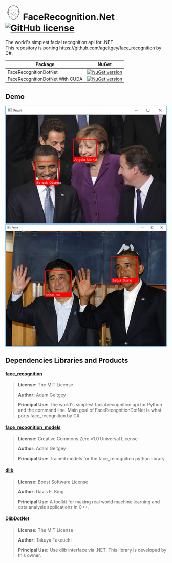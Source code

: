 # ![Alt text](nuget/face48.png "FaceRecognition.Net") FaceRecognition.Net [![GitHub license](https://img.shields.io/github/license/mashape/apistatus.svg)]()

The world's simplest facial recognition api for .NET  
This repository is porting https://github.com/ageitgey/face_recognition by C#.

|Package|NuGet|
|---|---|
|FaceRecognitionDotNet|[![NuGet version](https://img.shields.io/nuget/v/FaceRecognitionDotNet.svg)](https://img.shields.io/nuget/v/FaceRecognitionDotNet)|
|FaceRecognitionDotNet With CUDA|[![NuGet version](https://img.shields.io/nuget/v/FaceRecognitionDotNet-WithCUDA.svg)](https://img.shields.io/nuget/v/FaceRecognitionDotNet-WithCUDA)|

## Demo

<img src="images/1.png"/>

<img src="images/2.png"/>

## Dependencies Libraries and Products

#### [face_recognition](https://github.com/ageitgey/face_recognition/)

> **License:** The MIT License
>
> **Author:** Adam Geitgey
> 
> **Principal Use:** The world's simplest facial recognition api for Python and the command line. Main goal of FaceRecognitionDotNet is what ports face_recognition by C#.

#### [face_recognition_models](https://github.com/ageitgey/face_recognition_models/)

> **License:** Creative Commons Zero v1.0 Universal License
>
> **Author:** Adam Geitgey
> 
> **Principal Use:** Trained models for the face_recognition python library

#### [dlib](http://dlib.net/)

> **License:** Boost Software License
>
> **Author:** Davis E. King
> 
> **Principal Use:** A toolkit for making real world machine learning and data analysis applications in C++.

#### [DlibDotNet](https://github.com/takuya-takeuchi/DlibDotNet/)

> **License:** The MIT License
>
> **Author:** Takuya Takeuchi
> 
> **Principal Use:** Use dlib interface via .NET. This library is developed by this owner.